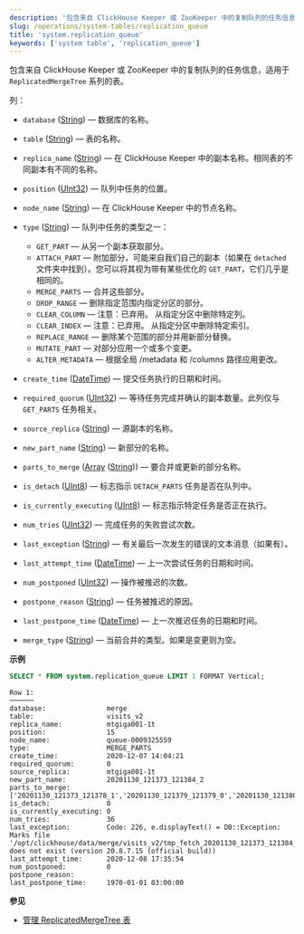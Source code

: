 ```yaml
---
description: '包含来自 ClickHouse Keeper 或 ZooKeeper 中的复制队列的任务信息，适用于 `ReplicatedMergeTree` 系列的表。'
slug: /operations/system-tables/replication_queue
title: 'system.replication_queue'
keywords: ['system table', 'replication_queue']
---
```


包含来自 ClickHouse Keeper 或 ZooKeeper 中的复制队列的任务信息，适用于 `ReplicatedMergeTree` 系列的表。

列：

- `database` ([String](../../sql-reference/data-types/string.md)) — 数据库的名称。

- `table` ([String](../../sql-reference/data-types/string.md)) — 表的名称。

- `replica_name` ([String](../../sql-reference/data-types/string.md)) — 在 ClickHouse Keeper 中的副本名称。相同表的不同副本有不同的名称。

- `position` ([UInt32](../../sql-reference/data-types/int-uint.md)) — 队列中任务的位置。

- `node_name` ([String](../../sql-reference/data-types/string.md)) — 在 ClickHouse Keeper 中的节点名称。

- `type` ([String](../../sql-reference/data-types/string.md)) — 队列中任务的类型之一：

    - `GET_PART` — 从另一个副本获取部分。
    - `ATTACH_PART` — 附加部分，可能来自我们自己的副本（如果在 `detached` 文件夹中找到）。您可以将其视为带有某些优化的 `GET_PART`，它们几乎是相同的。
    - `MERGE_PARTS` — 合并这些部分。
    - `DROP_RANGE` — 删除指定范围内指定分区的部分。
    - `CLEAR_COLUMN` — 注意：已弃用。 从指定分区中删除特定列。
    - `CLEAR_INDEX` — 注意：已弃用。 从指定分区中删除特定索引。
    - `REPLACE_RANGE` — 删除某个范围的部分并用新部分替换。
    - `MUTATE_PART` — 对部分应用一个或多个变更。
    - `ALTER_METADATA` — 根据全局 /metadata 和 /columns 路径应用更改。

- `create_time` ([DateTime](../../sql-reference/data-types/datetime.md)) — 提交任务执行的日期和时间。

- `required_quorum` ([UInt32](../../sql-reference/data-types/int-uint.md)) — 等待任务完成并确认的副本数量。此列仅与 `GET_PARTS` 任务相关。

- `source_replica` ([String](../../sql-reference/data-types/string.md)) — 源副本的名称。

- `new_part_name` ([String](../../sql-reference/data-types/string.md)) — 新部分的名称。

- `parts_to_merge` ([Array](../../sql-reference/data-types/array.md) ([String](../../sql-reference/data-types/string.md))) — 要合并或更新的部分名称。

- `is_detach` ([UInt8](../../sql-reference/data-types/int-uint.md)) — 标志指示 `DETACH_PARTS` 任务是否在队列中。

- `is_currently_executing` ([UInt8](../../sql-reference/data-types/int-uint.md)) — 标志指示特定任务是否正在执行。

- `num_tries` ([UInt32](../../sql-reference/data-types/int-uint.md)) — 完成任务的失败尝试次数。

- `last_exception` ([String](../../sql-reference/data-types/string.md)) — 有关最后一次发生的错误的文本消息（如果有）。

- `last_attempt_time` ([DateTime](../../sql-reference/data-types/datetime.md)) — 上一次尝试任务的日期和时间。

- `num_postponed` ([UInt32](../../sql-reference/data-types/int-uint.md)) — 操作被推迟的次数。

- `postpone_reason` ([String](../../sql-reference/data-types/string.md)) — 任务被推迟的原因。

- `last_postpone_time` ([DateTime](../../sql-reference/data-types/datetime.md)) — 上一次推迟任务的日期和时间。

- `merge_type` ([String](../../sql-reference/data-types/string.md)) — 当前合并的类型。如果是变更则为空。

**示例**

``` sql
SELECT * FROM system.replication_queue LIMIT 1 FORMAT Vertical;
```

``` text
Row 1:
──────
database:               merge
table:                  visits_v2
replica_name:           mtgiga001-1t
position:               15
node_name:              queue-0009325559
type:                   MERGE_PARTS
create_time:            2020-12-07 14:04:21
required_quorum:        0
source_replica:         mtgiga001-1t
new_part_name:          20201130_121373_121384_2
parts_to_merge:         ['20201130_121373_121378_1','20201130_121379_121379_0','20201130_121380_121380_0','20201130_121381_121381_0','20201130_121382_121382_0','20201130_121383_121383_0','20201130_121384_121384_0']
is_detach:              0
is_currently_executing: 0
num_tries:              36
last_exception:         Code: 226, e.displayText() = DB::Exception: Marks file '/opt/clickhouse/data/merge/visits_v2/tmp_fetch_20201130_121373_121384_2/CounterID.mrk' does not exist (version 20.8.7.15 (official build))
last_attempt_time:      2020-12-08 17:35:54
num_postponed:          0
postpone_reason:
last_postpone_time:     1970-01-01 03:00:00
```

**参见**

- [管理 ReplicatedMergeTree 表](/sql-reference/statements/system#managing-replicatedmergetree-tables)
